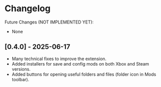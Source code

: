 # Changelog

Future Changes (NOT IMPLEMENTED YET):

- None

## [0.4.0] - 2025-06-17

- Many technical fixes to improve the extension.
- Added installers for save and config mods on both Xbox and Steam versions.
- Added buttons for opening useful folders and files (folder icon in Mods toolbar).
